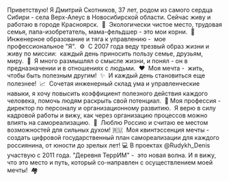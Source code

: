 
Приветствую! Я Дмитрий Скотников, 37 лет, родом из самого сердца Сибири - села Верх-Алеус в Новосибирской области. Сейчас живу и работаю в городе Красноярск.  🏡  Экологически чистое место, трудовая семья, папа-изобретатель, мама-фельдшер - это мои корни.  🌳  Инженерное образование и тяга к управлению -  мое профессиональное "Я".  ⚙️  С 2007 года веду трезвый образ жизни и живу по миссии:  каждый день приносить пользу семье, друзьям, миру.  🤝  Я много размышлял о смысле жизни, и понял - он в предназначении и в отношениях с людьми.  ❤️  Моя мечта -  жить, чтобы быть полезным другим!  ✨  И каждый день становиться еще полезнее!  📈  Сочетая инженерный склад ума и управленческие навыки, я хочу повысить коэффициент полезного действия каждого человека, помочь людям раскрыть свой потенциал.  🚀 Моя профессия - директор по персоналу и организационному развитию.  Я верю в силу кадровой работы и вижу, как через организацию процессов можно влиять на самореализацию.  🌱  Люблю Россию и считаю ее местом возможностей для сильных духом! 🇷🇺  Моя квинтэссенция мечты -  создать цифровой государственный план самореализации для каждого россиянина, от юности до зрелых лет! 💻 В проектах @Rudykh_Denis  участвую с 2011 года. "Деревня ТеррИМ" -  это новая волна. И я вижу, что это место и путь, который со-направлен с осуществлением моей мечты!  🏘

